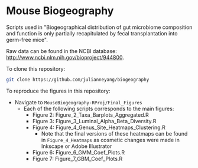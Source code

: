 # Mouse Biogeography 

Scripts used in  "Biogeographical distribution of gut microbiome composition and function is only partially recapitulated by fecal transplantation into germ-free mice".

Raw data can be found in the NCBI database: http://www.ncbi.nlm.nih.gov/bioproject/944800.

To clone this repository: 
```bash
git clone https://github.com/julianneyang/biogeography
```

To reproduce the figures in this repository: 

- Navigate to `MouseBiogeography-RProj/Final_Figures`
  - Each of the following scripts corresponds to the main figures:
    - Figure 2: Figure_2_Taxa_Barplots_Aggregated.R
    - Figure 3: Figure_3_Luminal_Alpha_Beta_Diversity.R
    - Figure 4: Figure_4_Genus_Site_Heatmaps_Clustering.R
      - Note that the final versions of these heatmaps can be found in `Figure_4_Heatmaps` as cosmetic changes were made in Inkscape or Adobe Illustrator
    - Figure 6: Figure_6_GMM_Coef_Plots.R
    - Figure 7: Figure_7_GBM_Coef_Plots.R
